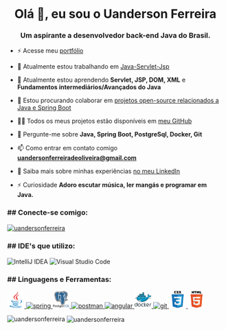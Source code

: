 <h1 align="center">Olá 👋, eu sou o Uanderson Ferreira</h1>
<h3 align="center">Um aspirante a desenvolvedor back-end Java do Brasil.</h3>

- ⚡ Acesse meu [portfólio](https://uandersonferreira.netlify.app/)

- 🔭 Atualmente estou trabalhando em [Java-Servlet-Jsp](https://github.com/uandersonferreira/java-servlet-jsp)

- 🌱 Atualmente estou aprendendo **Servlet, JSP, DOM, XML** e **Fundamentos intermediários/Avançados do Java**

- 👯 Estou procurando colaborar em [projetos open-source relacionados a Java e Spring Boot](https://github.com/uandersonferreira)

- 👨‍💻 Todos os meus projetos estão disponíveis em [meu GitHub](https://github.com/uandersonferreira?tab=repositories)

- 💬 Pergunte-me sobre **Java, Spring Boot, PostgreSql, Docker, Git**

- 📫 Como entrar em contato comigo **uandersonferreiradeoliveira@gmail.com**

- 📄 Saiba mais sobre minhas experiências [no meu LinkedIn](https://www.linkedin.com/in/uandersonferreira/)

- ⚡ Curiosidade **Adoro escutar música, ler mangás e programar em Java.**

<h3 align="left">## Conecte-se comigo:</h3>
<p align="left">
<a href="https://linkedin.com/in/uandersonferreira" target="blank"><img align="center" src="https://raw.githubusercontent.com/rahuldkjain/github-profile-readme-generator/master/src/images/icons/Social/linked-in-alt.svg" alt="uandersonferreira" height="30" width="40" /></a>
</p>

<h3 align="left">## IDE's que utilizo:</h3>

  <img align="center" alt="IntelliJ IDEA" src="https://img.shields.io/badge/IntelliJ_IDEA-000000.svg?style=for-the-badge&logo=intellij-idea&logoColor=white">
  <img align="center" alt="Visual Studio Code" src="https://img.shields.io/badge/Visual_Studio_Code-0078D4?style=for-the-badge&logo=visual%20studio%20code&logoColor=white">

<h3 align="left">## Linguagens e Ferramentas:</h3>
<p align="left">

<a href="https://www.java.com" target="_blank" rel="noreferrer"> <img src="https://raw.githubusercontent.com/devicons/devicon/master/icons/java/java-original.svg" alt="java" width="40" height="40"/> </a>
<a href="https://spring.io/" target="_blank" rel="noreferrer"> <img src="https://www.vectorlogo.zone/logos/springio/springio-icon.svg" alt="spring" width="40" height="40"/> </a>
<a href="https://www.postgresql.org" target="_blank" rel="noreferrer"> <img src="https://raw.githubusercontent.com/devicons/devicon/master/icons/postgresql/postgresql-original-wordmark.svg" alt="postgresql" width="40" height="40"/> </a>
<a href="https://postman.com" target="_blank" rel="noreferrer"> <img src="https://www.vectorlogo.zone/logos/getpostman/getpostman-icon.svg" alt="postman" width="40" height="40"/> </a>
<a href="https://angular.io" target="_blank" rel="noreferrer"> <img src="https://angular.io/assets/images/logos/angular/angular.svg" alt="angular" width="40" height="40"/>
</a>
<a href="https://www.docker.com/" target="_blank" rel="noreferrer"> <img src="https://raw.githubusercontent.com/devicons/devicon/master/icons/docker/docker-original-wordmark.svg" alt="docker" width="40" height="40"/> </a>
<a href="https://git-scm.com/" target="_blank" rel="noreferrer"> <img src="https://www.vectorlogo.zone/logos/git-scm/git-scm-icon.svg" alt="git" width="40" height="40"/> </a>
<a href="https://www.w3schools.com/css/" target="_blank" rel="noreferrer"> <img src="https://raw.githubusercontent.com/devicons/devicon/master/icons/css3/css3-original-wordmark.svg" alt="css3" width="40" height="40"/> </a>
<a href="https://www.w3.org/html/" target="_blank" rel="noreferrer"> <img src="https://raw.githubusercontent.com/devicons/devicon/master/icons/html5/html5-original-wordmark.svg" alt="html5" width="40" height="40"/> </a>

</p>

<p><img align="left" src="https://github-readme-stats.vercel.app/api/top-langs?username=uandersonferreira&show_icons=true&locale=en&layout=compact" alt="uandersonferreira" /></p>

<p>&nbsp;<img align="center" src="https://github-readme-stats.vercel.app/api?username=uandersonferreira&show_icons=true&locale=en" alt="uandersonferreira" /></p>
